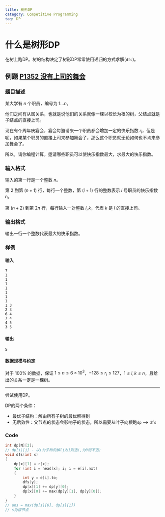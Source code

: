 ```yaml
---
title: 树形DP
category: Competitive Programming
tag: DP
---
```


# 什么是树形DP

在树上跑DP。树的结构决定了树形DP常常使用递归的方式求解(`dfs`)。

## 例题 [P1352 没有上司的舞会](https://www.luogu.com.cn/problem/P1352)

### 题目描述

某大学有 $n$ 个职员，编号为 $1\ldots n$。

他们之间有从属关系，也就是说他们的关系就像一棵以校长为根的树，父结点就是子结点的直接上司。

现在有个周年庆宴会，宴会每邀请来一个职员都会增加一定的快乐指数 $r_i$，但是呢，如果某个职员的直接上司来参加舞会了，那么这个职员就无论如何也不肯来参加舞会了。

所以，请你编程计算，邀请哪些职员可以使快乐指数最大，求最大的快乐指数。

### 输入格式

输入的第一行是一个整数 $n$。

第 $2$ 到第 $(n + 1)$ 行，每行一个整数，第 $(i+1)$ 行的整数表示 $i$ 号职员的快乐指数 $r_i$。

第 $(n + 2)$ 到第 $2n$ 行，每行输入一对整数 $l, k$，代表 $k$ 是 $l$ 的直接上司。

### 输出格式

输出一行一个整数代表最大的快乐指数。

### 样例 

#### 输入 

```
7
1
1
1
1
1
1
1
1 3
2 3
6 4
7 4
4 5
3 5
```

#### 输出

```
5
```

#### 数据规模与约定

对于 $100\%$ 的数据，保证 $1\leq n \leq 6 \times 10^3$，$-128 \leq r_i\leq 127$，$1 \leq l, k \leq n$，且给出的关系一定是一棵树。

---

尝试使用DP。

DP的两个条件：

* 最优子结构：解由所有子树的最优解得到
* 无后效性：父节点的状态会影响子的状态，所以需要从叶子向根跑`dp` --> `dfs`

### Code

```cpp
int dp[N][2];
// dp[i][j] - 以i为子树的解(j为1则选i,为0则不选)
void dfs(int x)
{
    dp[x][1] = r[x];
    for (int i = head[x]; i; i = e[i].nxt)
    {
        int y = e[i].to;
        dfs(y);
        dp[x][1] += dp[y][0];
        dp[x][0] += max(dp[y][1], dp[y][0]);
    }
}
// ans = max(dp[s][0], dp[s][1])
// s为根节点
```



